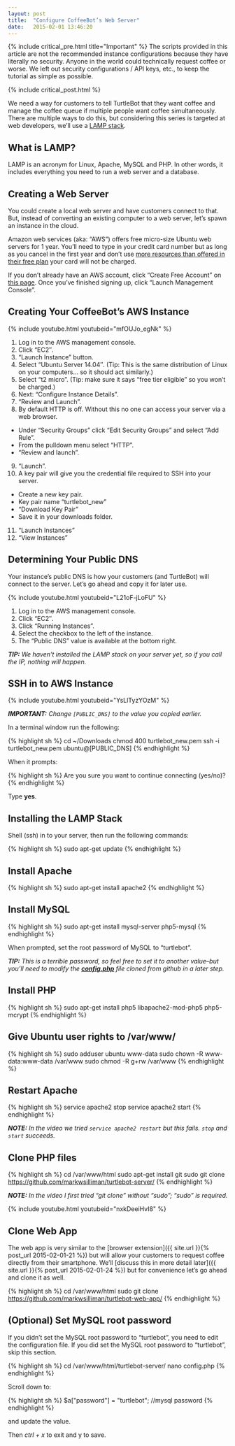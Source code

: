 ```yaml
---
layout: post
title:  "Configure CoffeeBot’s Web Server"
date:   2015-02-01 13:46:20
---
```


{% include critical_pre.html title="Important" %}
The scripts provided in this article are not the recommended instance configurations because they have literally no security.  Anyone in the world could technically request coffee or worse. We left out security configurations / API keys, etc., to keep the tutorial as simple as possible.

{% include critical_post.html %}

We need a way for customers to tell TurtleBot that they want coffee and manage the coffee queue if multiple people want coffee simultaneously. There are multiple ways to do this, but considering this series is targeted at web developers, we’ll use a [LAMP stack](http://en.wikipedia.org/wiki/LAMP_%28software_bundle%29).

## What is LAMP?

LAMP is an acronym for Linux, Apache, MySQL and PHP. In other words, it includes everything you need to run a web server and a database.

## Creating a Web Server

You could create a local web server and have customers connect to that. But, instead of converting an existing computer to a web server, let’s spawn an instance in the cloud.

Amazon web services (aka: “AWS”) offers free micro-size Ubuntu web servers for 1 year. You’ll need to type in your credit card number but as long as you cancel in the first year and don’t use [more resources than offered in their free plan](http://aws.amazon.com/free/) your card will not be charged.

If you don’t already have an AWS account, click “Create Free Account” on [this page](http://aws.amazon.com/free/). Once you’ve finished signing up, click “Launch Management Console”.

## Creating Your CoffeeBot’s AWS Instance

{% include youtube.html youtubeid="mfOUJo_egNk" %}

1. Log in to the AWS management console.
2. Click “EC2″.
3. “Launch Instance” button.
4. Select “Ubuntu Server 14.04″. (Tip: This is the same distribution of Linux on your computers… so it should act similarly.)
5. Select “t2 micro”. (Tip: make sure it says “free tier eligible” so you won’t be charged.)
6. Next: “Configure Instance Details”.
7. “Review and Launch”.
8. By default HTTP is off. Without this no one can access your server via a web browser.
 * Under “Security Groups” click “Edit Security Groups” and select “Add Rule”.
 * From the pulldown menu select “HTTP”.
 * “Review and launch”.
9. “Launch”.
10. A key pair will give you the credential file required to SSH into your server.
 * Create a new key pair.
 * Key pair name “turtlebot_new”
 * “Download Key Pair”
 * Save it in your downloads folder.
11. “Launch Instances”
12. “View Instances”

## Determining Your Public DNS

Your instance’s public DNS is how your customers (and TurtleBot) will connect to the server. Let’s go ahead and copy it for later use.

{% include youtube.html youtubeid="L21oF-jLoFU" %}

1. Log in to the AWS management console.
2. Click “EC2″.
3. Click “Running Instances”.
4. Select the checkbox to the left of the instance.
5. The “Public DNS” value is available at the bottom right.

***TIP:** We haven’t installed the LAMP stack on your server yet, so if you call the IP, nothing will happen.*

## SSH in to AWS Instance

{% include youtube.html youtubeid="YsLlTyzYOzM" %}

***IMPORTANT:** Change `[PUBLIC_DNS]` to the value you copied earlier.*

In a terminal window run the following:

{% highlight sh %}
cd ~/Downloads
chmod 400 turtlebot_new.pem
ssh -i turtlebot_new.pem ubuntu@[PUBLIC_DNS]
{% endhighlight %}

When it prompts:

{% highlight sh %}
Are you sure you want to continue connecting (yes/no)?
{% endhighlight %}

Type **yes**.

## Installing the LAMP Stack

Shell (ssh) in to your server, then run the following commands:

{% highlight sh %}
sudo apt-get update
{% endhighlight %}

## Install Apache

{% highlight sh %}
sudo apt-get install apache2
{% endhighlight %}

## Install MySQL

{% highlight sh %}
sudo apt-get install mysql-server php5-mysql
{% endhighlight %}

When prompted, set the root password of MySQL to “turtlebot”.

***TIP:** This is a terrible password, so feel free to set it to another value–but you’ll need to modify the [**config.php**](https://github.com/markwsilliman/turtlebot-server/blob/master/config.php) file cloned from github in a later step.*

## Install PHP

{% highlight sh %}
sudo apt-get install php5 libapache2-mod-php5 php5-mcrypt
{% endhighlight %}

## Give Ubuntu user rights to /var/www/

{% highlight sh %}
sudo adduser ubuntu www-data
sudo chown -R www-data:www-data /var/www
sudo chmod -R g+rw /var/www
{% endhighlight %}

## Restart Apache

{% highlight sh %}
service apache2 stop
service apache2 start
{% endhighlight %}

***NOTE:** In the video we tried `service apache2 restart` but this fails. `stop` and `start` succeeds.*

## Clone PHP files

{% highlight sh %}
cd /var/www/html
sudo apt-get install git
sudo git clone https://github.com/markwsilliman/turtlebot-server/
{% endhighlight %}

***NOTE:** In the video I first tried “git clone” without “sudo”; “sudo” is required.*

{% include youtube.html youtubeid="nxkDeeiHvI8" %}

## Clone Web App

The web app is very similar to the [browser extension]({{ site.url }}{% post_url 2015-02-01-21 %}) but will allow your customers to request coffee directly from their smartphone. We’ll [discuss this in more detail later]({{ site.url }}{% post_url 2015-02-01-24 %}) but for convenience let’s go ahead and clone it as well.

{% highlight sh %}
cd /var/www/html
sudo git clone https://github.com/markwsilliman/turtlebot-web-app/
{% endhighlight %}

## (Optional) Set MySQL root password

If you didn’t set the MySQL root password to “turtlebot”, you need to edit the configuration file. If you did set the MySQL root password to “turtlebot”, skip this section.

{% highlight sh %}
cd /var/www/html/turtlebot-server/
nano config.php
{% endhighlight %}

Scroll down to:

{% highlight sh %}
$a["password"] = "turtlebot"; //mysql password
{% endhighlight %}

and update the value.

Then *ctrl + x* to exit and y to save.


